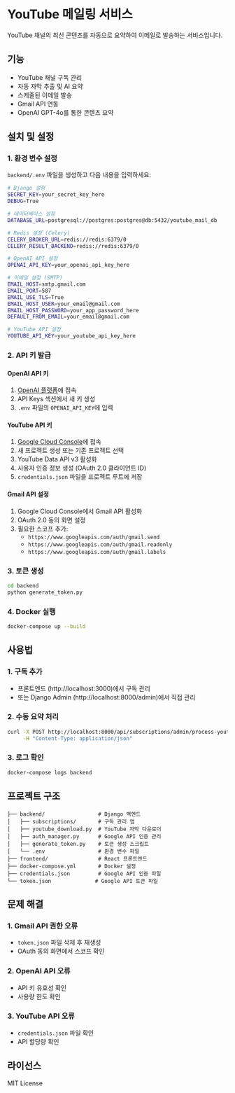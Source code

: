 # YouTube 메일링 서비스

YouTube 채널의 최신 콘텐츠를 자동으로 요약하여 이메일로 발송하는 서비스입니다.

## 기능

- YouTube 채널 구독 관리
- 자동 자막 추출 및 AI 요약
- 스케줄된 이메일 발송
- Gmail API 연동
- OpenAI GPT-4o를 통한 콘텐츠 요약

## 설치 및 설정

### 1. 환경 변수 설정

`backend/.env` 파일을 생성하고 다음 내용을 입력하세요:

```bash
# Django 설정
SECRET_KEY=your_secret_key_here
DEBUG=True

# 데이터베이스 설정
DATABASE_URL=postgresql://postgres:postgres@db:5432/youtube_mail_db

# Redis 설정 (Celery)
CELERY_BROKER_URL=redis://redis:6379/0
CELERY_RESULT_BACKEND=redis://redis:6379/0

# OpenAI API 설정
OPENAI_API_KEY=your_openai_api_key_here

# 이메일 설정 (SMTP)
EMAIL_HOST=smtp.gmail.com
EMAIL_PORT=587
EMAIL_USE_TLS=True
EMAIL_HOST_USER=your_email@gmail.com
EMAIL_HOST_PASSWORD=your_app_password_here
DEFAULT_FROM_EMAIL=your_email@gmail.com

# YouTube API 설정
YOUTUBE_API_KEY=your_youtube_api_key_here
```

### 2. API 키 발급

#### OpenAI API 키

1. [OpenAI 플랫폼](https://platform.openai.com/)에 접속
2. API Keys 섹션에서 새 키 생성
3. `.env` 파일의 `OPENAI_API_KEY`에 입력

#### YouTube API 키

1. [Google Cloud Console](https://console.cloud.google.com/)에 접속
2. 새 프로젝트 생성 또는 기존 프로젝트 선택
3. YouTube Data API v3 활성화
4. 사용자 인증 정보 생성 (OAuth 2.0 클라이언트 ID)
5. `credentials.json` 파일을 프로젝트 루트에 저장

#### Gmail API 설정

1. Google Cloud Console에서 Gmail API 활성화
2. OAuth 2.0 동의 화면 설정
3. 필요한 스코프 추가:
   - `https://www.googleapis.com/auth/gmail.send`
   - `https://www.googleapis.com/auth/gmail.readonly`
   - `https://www.googleapis.com/auth/gmail.labels`

### 3. 토큰 생성

```bash
cd backend
python generate_token.py
```

### 4. Docker 실행

```bash
docker-compose up --build
```

## 사용법

### 1. 구독 추가

- 프론트엔드 (http://localhost:3000)에서 구독 관리
- 또는 Django Admin (http://localhost:8000/admin)에서 직접 관리

### 2. 수동 요약 처리

```bash
curl -X POST http://localhost:8000/api/subscriptions/admin/process-youtube-summaries/ \
     -H "Content-Type: application/json"
```

### 3. 로그 확인

```bash
docker-compose logs backend
```

## 프로젝트 구조

```
├── backend/                 # Django 백엔드
│   ├── subscriptions/       # 구독 관리 앱
│   ├── youtube_download.py  # YouTube 자막 다운로더
│   ├── auth_manager.py      # Google API 인증 관리
│   ├── generate_token.py    # 토큰 생성 스크립트
│   └── .env                 # 환경 변수 파일
├── frontend/                # React 프론트엔드
├── docker-compose.yml       # Docker 설정
├── credentials.json         # Google API 인증 파일
└── token.json              # Google API 토큰 파일
```

## 문제 해결

### 1. Gmail API 권한 오류

- `token.json` 파일 삭제 후 재생성
- OAuth 동의 화면에서 스코프 확인

### 2. OpenAI API 오류

- API 키 유효성 확인
- 사용량 한도 확인

### 3. YouTube API 오류

- `credentials.json` 파일 확인
- API 할당량 확인

## 라이선스

MIT License

